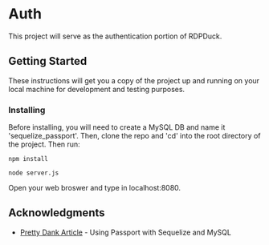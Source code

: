 # Auth

This project will serve as the authentication portion of RDPDuck. 

## Getting Started

These instructions will get you a copy of the project up and running on your local machine for development and testing purposes.

### Installing

Before installing, you will need to create a MySQL DB and name it 'sequelize_passport'. Then, clone the repo and 'cd' into the root directory of the project. Then run:

```
npm install
```

```
node server.js
```

Open your web broswer and type in localhost:8080.

## Acknowledgments

* [Pretty Dank Article](https://code.tutsplus.com/tutorials/using-passport-with-sequelize-and-mysql--cms-27537) - Using Passport with Sequelize and MySQL
